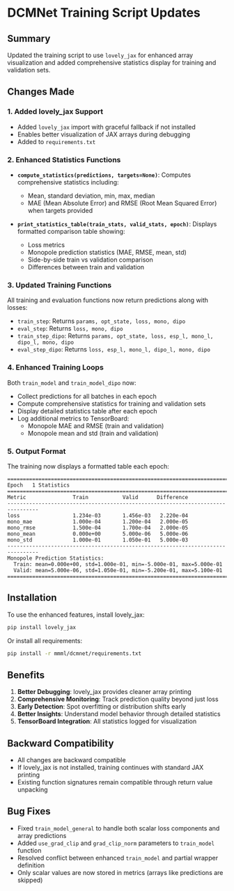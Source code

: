 # DCMNet Training Script Updates

## Summary
Updated the training script to use `lovely_jax` for enhanced array visualization and added comprehensive statistics display for training and validation sets.

## Changes Made

### 1. Added lovely_jax Support
- Added `lovely_jax` import with graceful fallback if not installed
- Enables better visualization of JAX arrays during debugging
- Added to `requirements.txt`

### 2. Enhanced Statistics Functions
- **`compute_statistics(predictions, targets=None)`**: Computes comprehensive statistics including:
  - Mean, standard deviation, min, max, median
  - MAE (Mean Absolute Error) and RMSE (Root Mean Squared Error) when targets provided
  
- **`print_statistics_table(train_stats, valid_stats, epoch)`**: Displays formatted comparison table showing:
  - Loss metrics
  - Monopole prediction statistics (MAE, RMSE, mean, std)
  - Side-by-side train vs validation comparison
  - Differences between train and validation

### 3. Updated Training Functions
All training and evaluation functions now return predictions along with losses:
- `train_step`: Returns `params, opt_state, loss, mono, dipo`
- `eval_step`: Returns `loss, mono, dipo`
- `train_step_dipo`: Returns `params, opt_state, loss, esp_l, mono_l, dipo_l, mono, dipo`
- `eval_step_dipo`: Returns `loss, esp_l, mono_l, dipo_l, mono, dipo`

### 4. Enhanced Training Loops
Both `train_model` and `train_model_dipo` now:
- Collect predictions for all batches in each epoch
- Compute comprehensive statistics for training and validation sets
- Display detailed statistics table after each epoch
- Log additional metrics to TensorBoard:
  - Monopole MAE and RMSE (train and validation)
  - Monopole mean and std (train and validation)

### 5. Output Format
The training now displays a formatted table each epoch:
```
================================================================================
Epoch   1 Statistics
================================================================================
Metric               Train           Valid      Difference
--------------------------------------------------------------------------------
loss                 1.234e-03       1.456e-03   2.220e-04
mono_mae             1.000e-04       1.200e-04   2.000e-05
mono_rmse            1.500e-04       1.700e-04   2.000e-05
mono_mean            0.000e+00       5.000e-06   5.000e-06
mono_std             1.000e-01       1.050e-01   5.000e-03
--------------------------------------------------------------------------------
Monopole Prediction Statistics:
  Train: mean=0.000e+00, std=1.000e-01, min=-5.000e-01, max=5.000e-01
  Valid: mean=5.000e-06, std=1.050e-01, min=-5.200e-01, max=5.100e-01
================================================================================
```

## Installation
To use the enhanced features, install lovely_jax:
```bash
pip install lovely_jax
```

Or install all requirements:
```bash
pip install -r mmml/dcmnet/requirements.txt
```

## Benefits
1. **Better Debugging**: lovely_jax provides cleaner array printing
2. **Comprehensive Monitoring**: Track prediction quality beyond just loss
3. **Early Detection**: Spot overfitting or distribution shifts early
4. **Better Insights**: Understand model behavior through detailed statistics
5. **TensorBoard Integration**: All statistics logged for visualization

## Backward Compatibility
- All changes are backward compatible
- If lovely_jax is not installed, training continues with standard JAX printing
- Existing function signatures remain compatible through return value unpacking

## Bug Fixes
- Fixed `train_model_general` to handle both scalar loss components and array predictions
- Added `use_grad_clip` and `grad_clip_norm` parameters to `train_model` function
- Resolved conflict between enhanced `train_model` and partial wrapper definition
- Only scalar values are now stored in metrics (arrays like predictions are skipped)

